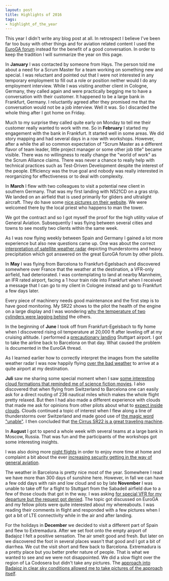 ```yaml
---
layout: post
title: Highlights of 2016
tags:
- highlight_of_the_year
---
```

This year I didn't write any blog post at all. In retrospect I believe I've been far too busy with other things and for aviation related content I used the [EuroGA forum](http://www.euroga.org) instead for the benefit of a good conversation. In order to keep the tradition I will summarize the year on this page.

In **January** I was contacted by someone from Hays. The person told me about a need for a Scrum Master for a team working on something new and special. I was reluctant and pointed out that I were not interested in any temporary employment to fill out a role or position neither would I do any employment interview. While I was visiting another client in Cologne, Germany, they called again and were practically begging me to have a conversation with their customer. It happened to be a large bank in Frankfurt, Germany. I reluctantly agreed after they promised me that the conversation would not be a job interview. Well it was. So I discarded the whole thing after I got home on Friday.

Much to my surprise they called quite early on Monday to tell me their customer really wanted to work with me. So in **February** I started my engagement with the bank in Frankfurt. It started well in some areas. We did story mapping and had several days in a row with workshops. However, after a while the all so common expectation of "Scrum Master as a different flavor of team leader, little project manager or some other job title" became visible. There was no willingness to really change the "world of work" as the Scrum Alliance claims. There was never a chance to really help with technical practices such as Test-Driven Development despite the interest of the people. Efficiency was the true goal and nobody was really interested in reorganizing for effectiveness or to deal with complexity.

In **March** I flew with two colleagues to visit a potential new client in southern Germany. That was my first landing with N521CD on a gras strip. We landed on an airfield that is used primarily for gliders and ultralight aircraft. They do have some [nice pictures on their website](http://fliegerwaldsee.de). We were welcomed there by the local priest who happens to man the tower. 

We got the contract and so I got myself the proof for the high utility value of General Aviation. Subsequently I was flying between several cities and towns to see mostly two clients within the same week.

As I was now flying weekly between Spain and Germany I gained a lot more experience but also new questions came up. One was about the correct
[interpretation of satellite weather radar](http://www.euroga.org/forums/flying/5878-help-me-interpret-this-a-bit-better) depicting thunderstorms and heavy precipitation which got answered on the great EuroGA forum by other pilots.


In **May** I was flying from Barcelona to Frankfurt-Egelsbach and discovered somewhere over France that the weather at the destination, a VFR-only airfield, had deteriorated. I was contemplating to land at nearby Mannheim, an IFR rated airport, facing a 1 hour train ride into Frankfurt when I received a message that I can go to my client in Cologne instead and go to Frankfurt a few days later.

Every piece of machinery needs good maintenance and the first step is to have good monitoring. My SR22 shows to the pilot the health of the engine on a large display and I was wondering [why the temperature of two cylinders were lagging behind](http://www.euroga.org/forums/maintenance-avionics/6146-two-cylinders-lagging-behind-need-to-run-on-hotter-tit-to-keep-engine-smooth) the others.


In the beginning of **June** I took off from Frankfurt-Egelsbach to fly home when I discovered rising oil temperature at 20,000 ft after leveling off at my cruising altitude. I performed a [precautionary landing](http://www.euroga.org/forums/flying/6210-precautionary-landing-after-high-cht-and-oil-temperature) Stuttgart airport. I got to take the airline back to Barcelona on that day. What caused the problem is documented in the EuroGA thread.

As I learned earlier how to correctly interpret the images from the satellite weather radar I was now happily flying [over the bad weather](http://www.euroga.org/forums/flying/6272-over-and-between-the-weather-from-sabadell-lell-to-friedrichshafen-edny) to arrive at a quite airport at my destination.

**Juli** saw me sharing some special moment when I saw [some interesting cloud formations that reminded me of science fiction movies](http://www.euroga.org/forums/flying/6409-clouds-from-a-different-world-and-a-236-nm-direct). I also discovered that when flying from Switzerland to Barcelona one can easily ask for a direct routing of 236 nautical miles which makes the whole flight pretty relaxed. But then I had also made a different experience with clouds that made me ask for opinions from other pilots about what to [expect inside clouds](http://www.euroga.org/forums/flying/6446-inside-clouds-and-what-to-expect-next). Clouds continued a topic of interest when I flew along a line of thunderstorms over Switzerland and made good use of [the magic word "unable"](http://www.euroga.org/forums/flying/6485-the-magic-word-unable). I then concluded that [the Cirrus SR22 is a great traveling machine](http://www.euroga.org/forums/flying/6511-that-great-traveling-machine-sr22-turbo-normalized).

In **August** I got to spend a whole week with several teams at a large bank in Moscow, Russia. That was fun and the participants of the workshops got some interesting insights.

I was also doing more [night flights](http://www.euroga.org/forums/flying/6601-lell-edds-this-time-at-night-and-only-ts-next-to-the-route) in order to enjoy more time at home and complaint a bit about the ever [increasing security getting in the way of general aviation](http://www.euroga.org/forums/flying/6640-ever-increasing-security-at-some-airports).

The weather in Barcelona is pretty nice most of the year. Somewhere I read we have more than 300 days of sunshine here. However, in fall we can have a few odd days with rain and low cloud and so by late **November** I was unable to take off for a flight to Stuttgart from the Sabadell airfield due to a few of those clouds that got in the way. I was asking [for special VFR for my departure but the request got denied](http://www.euroga.org/forums/flying/7055-no-special-vfr-for-departures-at-sabadell-lell). The topic got discussed on EuroGA and my fellow pilots were quite interested about my whereabouts. I was reading their comments in flight and responded with a few pictures when I got a bit of LTE connectivity while in the air and after landing.

For the holidays in **December** we decided to visit a different part of Spain and flew to Extremadura. After we set foot onto the empty airport of Badajoz I felt a positive sensation. The air smelt good and fresh. But later on we discovered the foot in several places wasn't that good and I got a bit of diarrhea. We cut the visit short and flew back to Barcelona. Extremadura is a pretty place but you better prefer nature of people. That is what we wanted to see and we were not disappointed. We did a slow flight over the region of La Codosera but didn't take any pictures. The [approach into Badajoz in clear sky conditions allowed me to take pictures of the approach itself](http://www.euroga.org/forums/flying/7185-flying-the-ils-z-31-at-lebz-with-gps-assistance).
